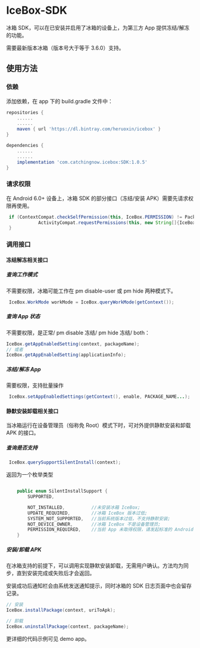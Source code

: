 # IceBox-SDK

冰箱 SDK，可以在已安装并启用了冰箱的设备上，为第三方 App 提供冻结/解冻的功能。

需要最新版本冰箱（版本号大于等于 3.6.0）支持。

## 使用方法

### 依赖

添加依赖，在 app 下的 build.gradle 文件中：

```groovy
repositories {
    ......
    ......
    maven { url 'https://dl.bintray.com/heruoxin/icebox' }
}

dependencies {
    ......
    ......
    implementation 'com.catchingnow.icebox:SDK:1.0.5'
}
```

### 请求权限

在 Android 6.0+ 设备上，冰箱 SDK 的部分接口（冻结/安装 APK）需要先请求权限再使用。

```java
 if (ContextCompat.checkSelfPermission(this, IceBox.PERMISSION) != PackageManager.PERMISSION_GRANTED) {
            ActivityCompat.requestPermissions(this, new String[]{IceBox.PERMISSION}, 0x233);
 }
```

### 调用接口

#### 冻结解冻相关接口

##### 查询工作模式

不需要权限，冰箱可能工作在 pm disable-user 或 pm hide 两种模式下。

```java
 IceBox.WorkMode workMode = IceBox.queryWorkMode(getContext());
```

##### 查询 App 状态

不需要权限，是正常/ pm disable 冻结/ pm hide 冻结/ both：

```java
IceBox.getAppEnabledSetting(context, packageName);
// 或者
IceBox.getAppEnabledSetting(applicationInfo);
```

##### 冻结/解冻 App

需要权限，支持批量操作

```java
 IceBox.setAppEnabledSettings(getContext(), enable, PACKAGE_NAME...);
```

#### 静默安装卸载相关接口

当冰箱运行在设备管理员（俗称免 Root）模式下时，可对外提供静默安装和卸载 APK 的接口。

##### 查询是否支持

```java
 IceBox.querySupportSilentInstall(context);
```

返回为一个枚举类型

```java

    public enum SilentInstallSupport {
        SUPPORTED,

        NOT_INSTALLED,          //未安装冰箱 IceBox;
        UPDATE_REQUIRED,        //冰箱 IceBox 版本过低;
        SYSTEM_NOT_SUPPORTED,   //当前系统版本过低，不支持静默安装;
        NOT_DEVICE_OWNER,       //冰箱 IceBox 不是设备管理员;
        PERMISSION_REQUIRED,    //当前 App 未取得权限，请发起标准的 Android 权限请求;
    }
```

##### 安装/卸载 APK

在冰箱支持的前提下，可以调用实现静默安装卸载，无需用户确认。方法均为同步，直到安装完成或失败后才会返回。

安装成功后通知栏会由系统发送通知提示，同时冰箱的 SDK 日志页面中也会留存记录。

```java
// 安装
IceBox.installPackage(context, uriToApk);

// 卸载
IceBox.uninstallPackage(context, packageName);
```


更详细的代码示例可见 demo app。